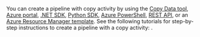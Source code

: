 <!--
    Separate the generic "Getting started" paragraph from each connector-* article in azure-docs-pr/articles/data-factory/ to ease future central update.
-->
You can create a pipeline with copy activity by using the [Copy Data tool](../articles/data-factory/quickstart-create-data-factory-copy-data-tool.md), [Azure portal](../articles/data-factory/quickstart-create-data-factory-portal.md), [.NET SDK](../articles/data-factory/quickstart-create-data-factory-dot-net.md), [Python SDK](../articles/data-factory/quickstart-create-data-factory-python.md), [Azure PowerShell](../articles/data-factory/quickstart-create-data-factory-powershell.md), [REST API](../articles/data-factory/quickstart-create-data-factory-rest-api.md), or an [Azure Resource Manager template](../articles/data-factory/quickstart-create-data-factory-resource-manager-template.md). See the following tutorials for step-by-step instructions to create a pipeline with a copy activity: .
